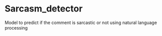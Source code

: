 # Sarcasm_detector
Model to predict if the comment is sarcastic or not using natural language processing
